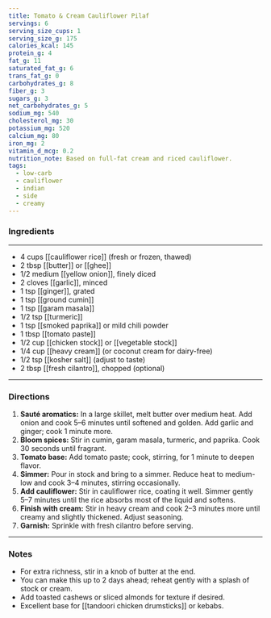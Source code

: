```yaml
---
title: Tomato & Cream Cauliflower Pilaf
servings: 6
serving_size_cups: 1
serving_size_g: 175
calories_kcal: 145
protein_g: 4
fat_g: 11
saturated_fat_g: 6
trans_fat_g: 0
carbohydrates_g: 8
fiber_g: 3
sugars_g: 3
net_carbohydrates_g: 5
sodium_mg: 540
cholesterol_mg: 30
potassium_mg: 520
calcium_mg: 80
iron_mg: 2
vitamin_d_mcg: 0.2
nutrition_note: Based on full-fat cream and riced cauliflower.
tags:
  - low-carb
  - cauliflower
  - indian
  - side
  - creamy
---
```


### Ingredients
---
- 4 cups [[cauliflower rice]] (fresh or frozen, thawed)
- 2 tbsp [[butter]] or [[ghee]]
- 1/2 medium [[yellow onion]], finely diced
- 2 cloves [[garlic]], minced
- 1 tsp [[ginger]], grated
- 1 tsp [[ground cumin]]
- 1 tsp [[garam masala]]
- 1/2 tsp [[turmeric]]
- 1 tsp [[smoked paprika]] or mild chili powder
- 1 tbsp [[tomato paste]]
- 1/2 cup [[chicken stock]] or [[vegetable stock]]
- 1/4 cup [[heavy cream]] (or coconut cream for dairy-free)
- 1/2 tsp [[kosher salt]] (adjust to taste)
- 2 tbsp [[fresh cilantro]], chopped (optional)

---

### Directions
1. **Sauté aromatics:** In a large skillet, melt butter over medium heat. Add onion and cook 5–6 minutes until softened and golden. Add garlic and ginger; cook 1 minute more.
2. **Bloom spices:** Stir in cumin, garam masala, turmeric, and paprika. Cook 30 seconds until fragrant.
3. **Tomato base:** Add tomato paste; cook, stirring, for 1 minute to deepen flavor.
4. **Simmer:** Pour in stock and bring to a simmer. Reduce heat to medium-low and cook 3–4 minutes, stirring occasionally.
5. **Add cauliflower:** Stir in cauliflower rice, coating it well. Simmer gently 5–7 minutes until the rice absorbs most of the liquid and softens.
6. **Finish with cream:** Stir in heavy cream and cook 2–3 minutes more until creamy and slightly thickened. Adjust seasoning.
7. **Garnish:** Sprinkle with fresh cilantro before serving.

---

### Notes
- For extra richness, stir in a knob of butter at the end.
- You can make this up to 2 days ahead; reheat gently with a splash of stock or cream.
- Add toasted cashews or sliced almonds for texture if desired.
- Excellent base for [[tandoori chicken drumsticks]] or kebabs.
